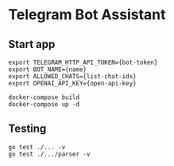 # Telegram Bot Assistant

## Start app

```
export TELEGRAM_HTTP_API_TOKEN={bot-token}
export BOT_NAME={name}
export ALLOWED_CHATS={list-chat-ids}
export OPENAI_API_KEY={open-api-key}

docker-compose build
docker-compose up -d
```

## Testing

```
go test ./... -v
go test ./.../parser -v
```
